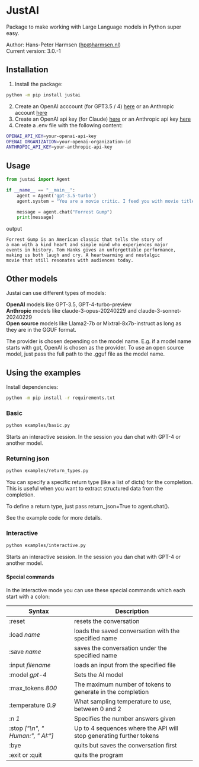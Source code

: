 # JustAI

Package to make working with Large Language models in Python super easy.

Author: Hans-Peter Harmsen (hp@harmsen.nl) \
Current version: 3.0.-1

## Installation
1. Install the package:
~~~~bash
python -m pip install justai
~~~~
2. Create an OpenAI acccount (for GPT3.5 / 4) [here](https://platform.openai.com/) or an Anthropic account [here](https://console.anthropic.com/)
3. Create an OpenAI api key (for Claude) [here](https://platform.openai.com/account/api-keys) or an Anthropic api key [here](https://console.anthropic.com/settings/keys)
4. Create a .env file with the following content:
```bash
OPENAI_API_KEY=your-openai-api-key
OPENAI_ORGANIZATION=your-openai-organization-id
ANTHROPIC_API_KEY=your-anthropic-api-key
```
## Usage

```Python
from justai import Agent

if __name__ == "__main__":
    agent = Agent('gpt-3.5-turbo')
    agent.system = "You are a movie critic. I feed you with movie titles and you give me a review in 50 words."

    message = agent.chat("Forrest Gump")
    print(message)
```
output
```
Forrest Gump is an American classic that tells the story of
a man with a kind heart and simple mind who experiences major
events in history. Tom Hanks gives an unforgettable performance, 
making us both laugh and cry. A heartwarming and nostalgic 
movie that still resonates with audiences today.
```
## Other models
Justai can use different types of models:

**OpenAI** models like GPT-3.5, GPT-4-turbo-preview\
**Anthropic** models like claude-3-opus-20240229 and claude-3-sonnet-20240229\
**Open source** models like Llama2-7b or Mixtral-8x7b-instruct as long as they are in the GGUF format.

The provider is chosen depending on the model name. E.g. if a model name starts with gpt, OpenAI is chosen as the provider.
To use an open source model, just pass the full path to the .gguf file as the model name.


## Using the examples
Install dependencies:
```bash
python -m pip install -r requirements.txt
```


### Basic
```bash
python examples/basic.py
```
Starts an interactive session. In the session you dan chat with GPT-4 or another model.

### Returning json
```bash
python examples/return_types.py
```
You can specify a specific return type (like a list of dicts) for the completion. 
This is useful when you want to extract structured data from the completion.

To define a return type, just pass return_json=True to agent.chat().

See the example code for more details.

### Interactive
```bash
python examples/interactive.py
```
Starts an interactive session. In the session you dan chat with GPT-4 or another model.

#### Special commands
In the interactive mode you can use these special commands which each start with a colon:

| Syntax                            | Description                                                         |
|-----------------------------------|---------------------------------------------------------------------|
| :reset                            | resets the conversation                                             |
| :load _name_                      | loads the saved conversation with the specified name                |
| :save _name_                      | saves the conversation under the specified name                     |
| :input _filename_                 | loads an input from the specified file                              |
| :model _gpt-4_                    | Sets the AI model                                                   |
| :max_tokens _800_                 | The maximum number of tokens to generate in the completion          |
| :temperature _0.9_                | What sampling temperature to use, between 0 and 2                   |
| :n _1_                            | Specifies the number answers given                                  |
| :stop _["\n", " Human:", " AI:"]_ | Up to 4 sequences where the API will stop generating further tokens |
| :bye                              | quits but saves the conversation first                              |
| :exit or :quit                    | quits the program                                                   |

